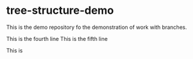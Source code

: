 # tree-structure-demo
This is the demo repository fo the demonstration of work with branches.

This is the fourth line
This is the fifth line

This is 